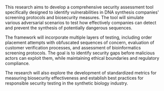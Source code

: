 This research aims to develop a comprehensive security assessment tool specifically designed to identify vulnerabilities in DNA synthesis companies' screening protocols and biosecurity measures. The tool will simulate various adversarial scenarios to test how effectively companies can detect and prevent the synthesis of potentially dangerous sequences.

The framework will incorporate multiple layers of testing, including order placement attempts with obfuscated sequences of concern, evaluation of customer verification processes, and assessment of bioinformatics screening protocols. The goal is to identify security gaps before malicious actors can exploit them, while maintaining ethical boundaries and regulatory compliance.

The research will also explore the development of standardized metrics for measuring biosecurity effectiveness and establish best practices for responsible security testing in the synthetic biology industry.